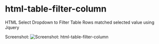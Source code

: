 # html-table-filter-column
HTML Select Dropdown to Filter Table Rows matched selected value using Jquery

Screenshot:
![Screenshot: html-table-filter-column ](https://user-images.githubusercontent.com/6873766/94346200-d8d0a900-004c-11eb-817a-07ecab970148.png)
